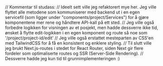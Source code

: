 // Kommentar til studass:
// Ideelt sett ville jeg refaktorert mye her. Jeg ville flyttet alle metodene som kommuniserer med backend ut i en egen servicefil (som ligger under "components/project/Services") for å gjøre komponentene mer rene og håndtere API-kall på ett sted. 
// Jeg ville også forbedre logikken for visningen av et posjekt, men hadde dessverre ikke tid, ønsket å flytte edit-logikken i en egen komponent og route så noe som '/project/project-id/edit'
// Jeg ville også erstattet mesteparten av CSS'en med TailwindCSS for å få en konsistent og enklere styling. 
// Til slutt ville jeg brukt Next.js-routes i stedet for React Router, siden Next gir flere fordeler som optimaliserte routes og SSR (Server-Side Rendering). 
// Dessverre hadde jeg kun tid til grunnimplementeringen :)
